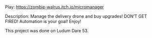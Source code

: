 Play: https://zombie-walrus.itch.io/micromanager


Description: Manage the delivery drone and buy upgrades! DON’T GET FIRED! Automation is your goal! Enjoy!

This project was done on Ludum Dare 53.
